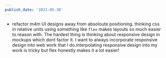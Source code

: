 ```yaml
---
publish_date: '2021-05-30'
---
```


- refactor m4m UI designs away from absoloute positioning. thinking css in relative units using something like `flex` makes layouts so much easier to reason with. The hardest thing is thinking about responsive design in mockups which dont factor it. I want to always incorporate responsive design into web work that I do.interpolating responsive design into my work is tricky but flex honestly makes it a lot easier!
